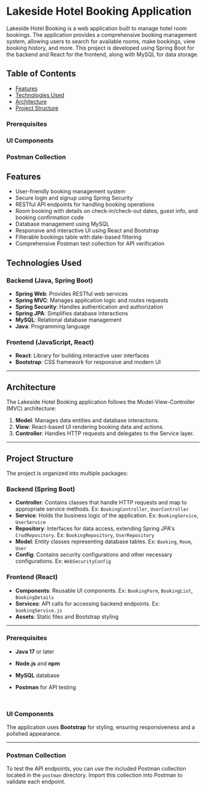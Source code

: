 
# Lakeside Hotel Booking Application

Lakeside Hotel Booking is a web application built to manage hotel room bookings. The application provides a comprehensive booking management system, allowing users to search for available rooms, make bookings, view booking history, and more. This project is developed using Spring Boot for the backend and React for the frontend, along with MySQL for data storage.

## Table of Contents

- [Features](#features)
- [Technologies Used](#technologies-used)
- [Architecture](#architecture)
- [Project Structure](#project-structure)
### Prerequisites
### UI Components
### Postman Collection

## Features

- User-friendly booking management system
- Secure login and signup using Spring Security
- RESTful API endpoints for handling booking operations
- Room booking with details on check-in/check-out dates, guest info, and booking confirmation code
- Database management using MySQL
- Responsive and interactive UI using React and Bootstrap
- Filterable bookings table with date-based filtering
- Comprehensive Postman test collection for API verification

## Technologies Used

### Backend (Java, Spring Boot)
- **Spring Web**: Provides RESTful web services
- **Spring MVC**: Manages application logic and routes requests
- **Spring Security**: Handles authentication and authorization
- **Spring JPA**: Simplifies database interactions
- **MySQL**: Relational database management
- **Java**: Programming language

### Frontend (JavaScript, React)
- **React**: Library for building interactive user interfaces
- **Bootstrap**: CSS framework for responsive and modern UI

---

## Architecture

The Lakeside Hotel Booking application follows the Model-View-Controller (MVC) architecture:

1. **Model**: Manages data entities and database interactions.
2. **View**: React-based UI rendering booking data and actions.
3. **Controller**: Handles HTTP requests and delegates to the Service layer.

---

## Project Structure

The project is organized into multiple packages:

### Backend (Spring Boot)

- **Controller**: Contains classes that handle HTTP requests and map to appropriate service methods. Ex: `BookingController`, `UserController`
- **Service**: Holds the business logic of the application. Ex: `BookingService`, `UserService`
- **Repository**: Interfaces for data access, extending Spring JPA's `CrudRepository`. Ex: `BookingRepository`, `UserRepository`
- **Model**: Entity classes representing database tables. Ex: `Booking`, `Room`, `User`
- **Config**: Contains security configurations and other necessary configurations. Ex: `WebSecurityConfig`

### Frontend (React)

- **Components**: Reusable UI components. Ex: `BookingForm`, `BookingList`, `BookingDetails`
- **Services**: API calls for accessing backend endpoints. Ex: `bookingService.js`
- **Assets**: Static files and Bootstrap styling

---



### Prerequisites

- **Java 17** or later
- **Node.js** and **npm**
- **MySQL** database
- **Postman** for API testing


    ```


### UI Components

The application uses **Bootstrap** for styling, ensuring responsiveness and a polished appearance.

---



### Postman Collection

To test the API endpoints, you can use the included Postman collection located in the `postman` directory. Import this collection into Postman to validate each endpoint.



